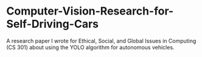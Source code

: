 # Computer-Vision-Research-for-Self-Driving-Cars
A research paper I wrote for Ethical, Social, and Global Issues in Computing (CS 301) about using the YOLO algorithm for autonomous vehicles.  
